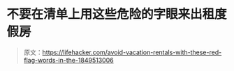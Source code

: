 # 不要在清单上用这些危险的字眼来出租度假房

> 原文：<https://lifehacker.com/avoid-vacation-rentals-with-these-red-flag-words-in-the-1849513006>